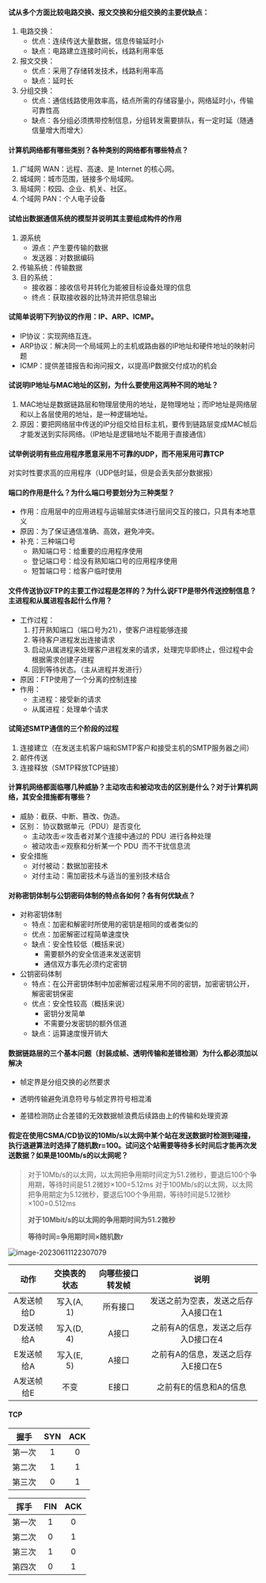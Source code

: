 #### 试从多个方面比较电路交换、报文交换和分组交换的主要优缺点：

1. 电路交换：
   - 优点：连续传送大量数据，信息传输延时小
   - 缺点：电路建立连接时间长，线路利用率低
2. 报文交换：
   - 优点：采用了存储转发技术，线路利用率高
   - 缺点：延时长
3. 分组交换：
   - 优点：通信线路使用效率高，结点所需的存储容量小，网络延时小，传输可靠性高
   - 缺点：各分组必须携带控制信息，分组转发需要排队，有一定时延（随通信量增大而增大）

#### 计算机网络都有哪些类别？各种类别的网络都有哪些特点？

1. 广域网 WAN：远程、高速、是 Internet 的核心网。
2. 城域网：城市范围，链接多个局域网。
3. 局域网：校园、企业、机关、社区。
4. 个域网 PAN：个人电子设备



#### 试给出数据通信系统的模型并说明其主要组成构件的作用

1. 源系统
   - 源点：产生要传输的数据
   - 发送器：对数据编码
2. 传输系统：传输数据
3. 目的系统：
   - 接收器：接收信号并转化为能被目标设备处理的信息
   - 终点：获取接收器的比特流并把信息输出

#### 试简单说明下列协议的作用：IP、ARP、ICMP。

- IP协议：实现网络互连。
- ARP协议：解决同一个局域网上的主机或路由器的IP地址和硬件地址的映射问题
-  ICMP：提供差错报告和询问报文，以提高IP数据交付成功的机会

#### 试说明IP地址与MAC地址的区别，为什么要使用这两种不同的地址？

1. MAC地址是数据链路层和物理层使用的地址，是物理地址；而IP地址是网络层和以上各层使用的地址，是一种逻辑地址。
2. 原因：要把网络层中传送的IP分组交给目标主机，要传到链路层变成MAC帧后才能发送到实际网络。（IP地址是逻辑地址不能用于直接通信）

#### 试举例说明有些应用程序愿意采用不可靠的UDP，而不用采用可靠TCP

对实时性要求高的应用程序（UDP低时延，但是会丢失部分数据报）

#### 端口的作用是什么？为什么端口号要划分为三种类型？

- 作用：应用层中的应用进程与运输层实体进行层间交互的接口，只具有本地意义
- 原因：为了保证通信准确、高效，避免冲突。
- 补充：三种端口号
  - 熟知端口号：给重要的应用程序使用
  - 登记端口号：给没有熟知端口号的应用程序使用
  - 短暂端口号：给客户临时使用

####  文件传送协议FTP的主要工作过程是怎样的？为什么说FTP是带外传送控制信息？主进程和从属进程各起什么作用？

- 工作过程：
  1. 打开熟知端口（端口号为21），使客户进程能够连接
  2. 等待客户进程发出连接请求
  3. 启动从属进程来处理客户进程发来的请求，处理完毕即终止，但过程中会根据需求创建子进程
  4. 回到等待状态。（主从进程并发进行）
- 原因：FTP使用了一个分离的控制连接
- 作用：
  - 主进程：接受新的请求
  - 从属进程：处理单个请求

#### 试简述SMTP通信的三个阶段的过程

1. 连接建立（在发送主机客户端和SMTP客户和接受主机的SMTP服务器之间）
2. 邮件传送
3. 连接释放（SMTP释放TCP链接）

#### 计算机网络都面临哪几种威胁？主动攻击和被动攻击的区别是什么？对于计算机网络，其安全措施都有哪些？

- 威胁：截获、中断、篡改、伪造。
- 区别：  协议数据单元（PDU）是否变化
  - 主动攻击☞攻击者对某个连接中通过的 PDU 进行各种处理
  - 被动攻击☞观察和分析某一个 PDU 而不干扰信息流
- 安全措施
  - 对付被动：数据加密技术
  - 对付主动：需加密技术与适当的鉴别技术结合

#### 对称密钥体制与公钥密码体制的特点各如何？各有何优缺点？

- 对称密钥体制
  - 特点：加密和解密时所使用的密钥是相同的或者类似的
  - 优点：加密解密过程简单速度快
  - 缺点：安全性较低（概括来说）
    - 需要额外的安全信道来发送密钥
    - 通信双方事先必须约定密钥
- 公钥密码体制
  - 特点：在公开密钥体制中加密解密过程采用不同的密钥，加密密钥公开，解密密钥保密
  - 优点：安全性较高（概括来说）
    - 密钥分发简单
    - 不需要分发密钥的额外信道
  - 缺点：运算速度慢开销大

#### 数据链路层的三个基本问题（封装成帧、透明传输和差错检测）为什么都必须加以解决

- 帧定界是分组交换的必然要求

- 透明传输避免消息符号与帧定界符号相混淆

- 差错检测防止合差错的无效数据帧浪费后续路由上的传输和处理资源

#### 假定在使用CSMA/CD协议的10Mb/s以太网中某个站在发送数据时检测到碰撞，执行退避算法时选择了随机数r=100。试问这个站需要等待多长时间后才能再次发送数据？如果是100Mb/s的以太网呢？
> 对于10Mb/s的以太网，以太网把争用期时间定为51.2微秒，要退后100个争用期，等待时间是51.2微妙×100=5.12ms
> 对于100Mb/s的以太网，以太网把争用期定为5.12微秒，要退后100个争用期，等待时间是5.12微秒×100=0.512ms
>
> **对于10Mbit/s的以太网的争用期时间为51.2微秒**
>
> **等待时间=争用期时间×随机数r**





 ![image-20230611122307079](C:\Users\Fighoh\Pictures\image-20230611122307079.png)

| 动作 | 交换表的状态 | 向哪些接口转发帧 | 说明 |
|:---:|:---:|:---:|:---:|
| A发送帧给D | 写入(A, 1) | 所有接口 | 发送之前为空表，发送之后存入A接口在1 |
| D发送帧给A | 写入(D, 4) | A接口 | 之前有A的信息，发送之后存入D接口在4 |
| E发送帧给A | 写入(E, 5) | A接口 | 之前有A的信息，发送之后存入E接口在5 |
| A发送帧给E | 不变 | E接口 | 之前有E的信息和A的信息 |

#### TCP

|  握手  | SYN  | ACK  |
| :----: | :--: | :--: |
| 第一次 |  1   |  0   |
| 第二次 |  1   |  1   |
| 第三次 |  0   |  1   |

|  挥手  | FIN  | ACK  |
| :----: | :--: | :--: |
| 第一次 |  1   |  0   |
| 第二次 |  0   |  1   |
| 第三次 |  1   |  0   |
| 第四次 |  0   |  1   |